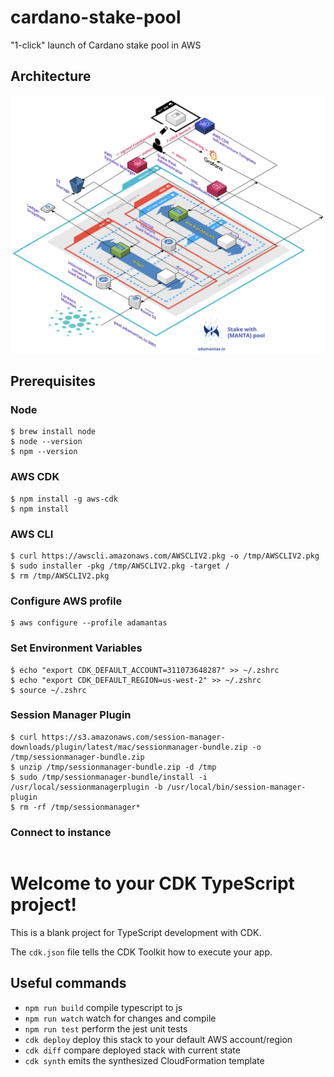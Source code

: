 # cardano-stake-pool
"1-click" launch of Cardano stake pool in AWS
## Architecture
![Cardano Stake Pool Architecture](https://github.com/adamantas/cardano-stake-pool/blob/dev/images/cardano-stake-pool-architecture.png?raw=true)

## Prerequisites
### Node
```
$ brew install node
$ node --version
$ npm --version
```
### AWS CDK
```
$ npm install -g aws-cdk
$ npm install
```

### AWS CLI
```
$ curl https://awscli.amazonaws.com/AWSCLIV2.pkg -o /tmp/AWSCLIV2.pkg
$ sudo installer -pkg /tmp/AWSCLIV2.pkg -target /
$ rm /tmp/AWSCLIV2.pkg
```

### Configure AWS profile
```
$ aws configure --profile adamantas
```
### Set Environment Variables
```
$ echo "export CDK_DEFAULT_ACCOUNT=311073648287" >> ~/.zshrc
$ echo "export CDK_DEFAULT_REGION=us-west-2" >> ~/.zshrc
$ source ~/.zshrc
```

### Session Manager Plugin
```
$ curl https://s3.amazonaws.com/session-manager-downloads/plugin/latest/mac/sessionmanager-bundle.zip -o /tmp/sessionmanager-bundle.zip
$ unzip /tmp/sessionmanager-bundle.zip -d /tmp
$ sudo /tmp/sessionmanager-bundle/install -i /usr/local/sessionmanagerplugin -b /usr/local/bin/session-manager-plugin
$ rm -rf /tmp/sessionmanager*
```

### Connect to instance
```

```



# Welcome to your CDK TypeScript project!

This is a blank project for TypeScript development with CDK.

The `cdk.json` file tells the CDK Toolkit how to execute your app.

## Useful commands

 * `npm run build`   compile typescript to js
 * `npm run watch`   watch for changes and compile
 * `npm run test`    perform the jest unit tests
 * `cdk deploy`      deploy this stack to your default AWS account/region
 * `cdk diff`        compare deployed stack with current state
 * `cdk synth`       emits the synthesized CloudFormation template
